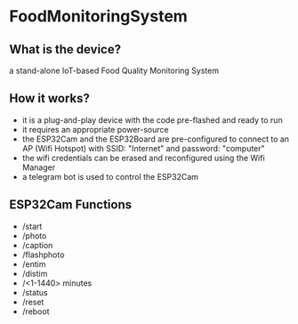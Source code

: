 # FoodMonitoringSystem
## What is the device?
a stand-alone IoT-based Food Quality Monitoring System

## How it works?
- it is a plug-and-play device with the code pre-flashed and ready to run
- it requires an appropriate power-source
- the ESP32Cam and the ESP32Board are pre-configured to connect to an AP (Wifi Hotspot) with SSID: "Internet" and password: "computer"
- the wifi credentials can be erased and reconfigured using the Wifi Manager
- a telegram bot is used to control the ESP32Cam

## ESP32Cam Functions
- /start
- /photo
- /caption
- /flashphoto
- /entim
- /distim
- /<1-1440> minutes
- /status
- /reset
- /reboot
